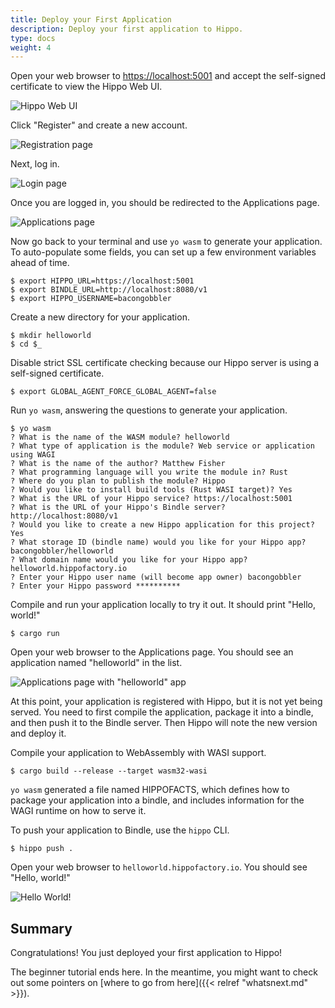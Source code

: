 ```yaml
---
title: Deploy your First Application
description: Deploy your first application to Hippo.
type: docs
weight: 4
---
```


Open your web browser to <https://localhost:5001> and accept the self-signed
certificate to view the Hippo Web UI.

![Hippo Web UI](/images/hippo-ui-not-logged-in.png)

Click "Register" and create a new account.

![Registration page](/images/hippo-register-account.png)

Next, log in.

![Login page](/images/hippo-login.png)

Once you are logged in, you should be redirected to the Applications page.

![Applications page](/images/hippo-applications.png)

Now go back to your terminal and use `yo wasm` to generate your application. To
auto-populate some fields, you can set up a few environment variables ahead of
time.

```console
$ export HIPPO_URL=https://localhost:5001
$ export BINDLE_URL=http://localhost:8080/v1
$ export HIPPO_USERNAME=bacongobbler
```

Create a new directory for your application.

```console
$ mkdir helloworld
$ cd $_
```

Disable strict SSL certificate checking because our Hippo server is using a
self-signed certificate.

```console
$ export GLOBAL_AGENT_FORCE_GLOBAL_AGENT=false
```

Run `yo wasm`, answering the questions to generate your application.

```console
$ yo wasm
? What is the name of the WASM module? helloworld
? What type of application is the module? Web service or application using WAGI
? What is the name of the author? Matthew Fisher
? What programming language will you write the module in? Rust
? Where do you plan to publish the module? Hippo
? Would you like to install build tools (Rust WASI target)? Yes
? What is the URL of your Hippo service? https://localhost:5001
? What is the URL of your Hippo's Bindle server? http://localhost:8080/v1
? Would you like to create a new Hippo application for this project? Yes
? What storage ID (bindle name) would you like for your Hippo app? bacongobbler/helloworld
? What domain name would you like for your Hippo app? helloworld.hippofactory.io
? Enter your Hippo user name (will become app owner) bacongobbler
? Enter your Hippo password **********
```

Compile and run your application locally to try it out. It should print "Hello,
world!"

```console
$ cargo run
```

Open your web browser to the Applications page. You should see an application
named "helloworld" in the list.

![Applications page with "helloworld" app](/images/hippo-applications-with-helloworld.png)

At this point, your application is registered with Hippo, but it is not yet
being served. You need to first compile the application, package it into a
bindle, and then push it to the Bindle server. Then Hippo will note the new
version and deploy it.

Compile your application to WebAssembly with WASI support.

```console
$ cargo build --release --target wasm32-wasi
```

`yo wasm` generated a file named HIPPOFACTS, which defines how to package your
application into a bindle, and includes information for the WAGI runtime on how
to serve it.

To push your application to Bindle, use the `hippo` CLI.

```console
$ hippo push .
```

Open your web browser to `helloworld.hippofactory.io`. You should see "Hello,
world!"

![Hello World!](/images/hello-world.png)

## Summary

Congratulations! You just deployed your first application to Hippo!

The beginner tutorial ends here. In the meantime, you might want to check out
some pointers on [where to go from here]({{< relref "whatsnext.md" >}}).
